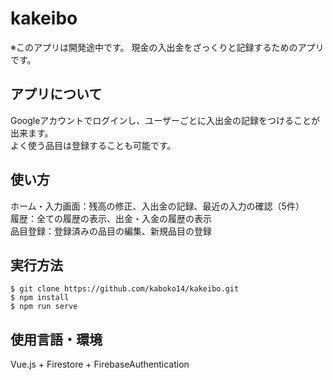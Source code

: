# kakeibo
※このアプリは開発途中です。
現金の入出金をざっくりと記録するためのアプリです。

## アプリについて
Googleアカウントでログインし、ユーザーごとに入出金の記録をつけることが出来ます。  
よく使う品目は登録することも可能です。

## 使い方
ホーム・入力画面：残高の修正、入出金の記録、最近の入力の確認（5件）  
履歴：全ての履歴の表示、出金・入金の履歴の表示  
品目登録：登録済みの品目の編集、新規品目の登録  

## 実行方法

```
$ git clone https://github.com/kaboko14/kakeibo.git
$ npm install
$ npm run serve
```

## 使用言語・環境
Vue.js + Firestore + FirebaseAuthentication 
